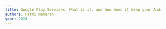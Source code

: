 ```yaml
---
title: Google Play Services: What is it, and how does it keep your Android phone safe? — androidcentral.com
authors: Fatmi Namerah
year: 2024
---
```


